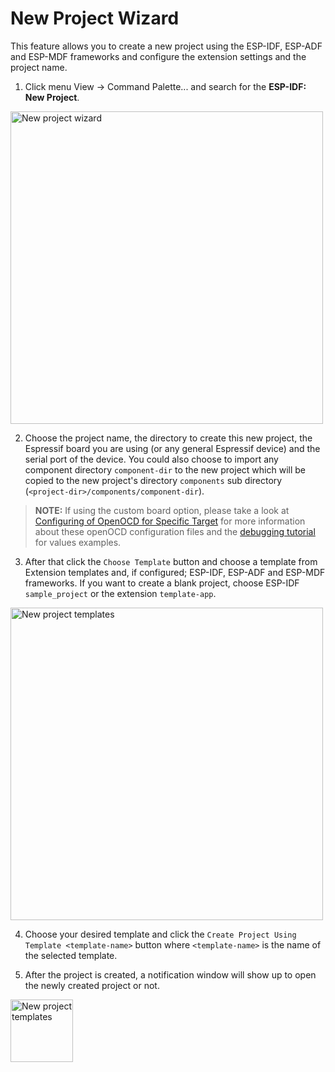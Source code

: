 # New Project Wizard

This feature allows you to create a new project using the ESP-IDF, ESP-ADF and ESP-MDF frameworks and configure the extension settings and the project name.

1. Click menu View -> Command Palette... and search for the **ESP-IDF: New Project**.

<p>
  <img src="../../media/tutorials/new_project/new_project_init.png" alt="New project wizard" height="500">
</p>

2. Choose the project name, the directory to create this new project, the Espressif board you are using (or any general Espressif device) and the serial port of the device. You could also choose to import any component directory `component-dir` to the new project which will be copied to the new project's directory `components` sub directory (`<project-dir>/components/component-dir`).

> **NOTE:** If using the custom board option, please take a look at [Configuring of OpenOCD for Specific Target](https://docs.espressif.com/projects/esp-idf/en/stable/esp32/api-guides/jtag-debugging/tips-and-quirks.html#configuration-of-openocd-for-specific-target) for more information about these openOCD configuration files and the [debugging tutorial](./debugging.md) for values examples.

3. After that click the `Choose Template` button and choose a template from Extension templates and, if configured; ESP-IDF, ESP-ADF and ESP-MDF frameworks. If you want to create a blank project, choose ESP-IDF `sample_project` or the extension `template-app`.

<p>
  <img src="../../media/tutorials/new_project/new_project_templates.png" alt="New project templates" height="500">
</p>

4. Choose your desired template and click the `Create Project Using Template <template-name>` button where `<template-name>` is the name of the selected template.

5. After the project is created, a notification window will show up to open the newly created project or not.

<p>
  <img src="../../media/tutorials/new_project/new_project_confirm.png" alt="New project templates" height="100">
</p>
